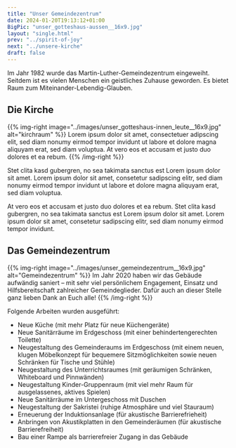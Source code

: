 ```yaml
---
title: "Unser Gemeindezentrum"
date: 2024-01-20T19:13:12+01:00
BigPic: "unser_gotteshaus-aussen__16x9.jpg"
layout: "single.html"
prev: "../spirit-of-joy"
next: "../unsere-kirche"
draft: false
---
```


Im Jahr 1982 wurde das Martin-Luther-Gemeindezentrum eingeweiht. Seitdem ist es
vielen Menschen ein geistliches Zuhause geworden. Es bietet Raum zum
Miteinander-Lebendig-Glauben.

## Die Kirche

{{% img-right 
   image="../images/unser_gotteshaus-innen_leute__16x9.jpg" 
   alt="kirchraum" 
%}}
Lorem ipsum dolor sit amet, consectetuer adipscing elit, sed diam nonumy eirmod
tempor invidunt ut labore et dolore magna aliquyam erat, sed diam voluptua. At
vero eos et accusam et justo duo dolores et ea rebum. 
{{% /img-right %}}

Stet clita kasd gubergren, no sea takimata sanctus est Lorem ipsum dolor sit
amet. Lorem ipsum dolor sit amet, consetetur sadipscing elitr, sed diam nonumy
eirmod tempor invidunt ut labore et dolore magna aliquyam erat, sed diam
voluptua. 

At vero eos et accusam et justo duo dolores et ea rebum. Stet clita kasd
gubergren, no sea takimata sanctus est Lorem ipsum dolor sit amet. Lorem ipsum
dolor sit amet, consetetur sadipscing elitr, sed diam nonumy eirmod tempor
invidunt. 

## Das Gemeindezentrum

{{% img-right 
  image="../images/unser_gemeindezentrum__16x9.jpg"
  alt="Gemeindezentrum"
%}}
Im Jahr 2020 haben wir das Gebäude aufwändig saniert – mit sehr viel
persönlichem Engagement, Einsatz und Hilfsbereitschaft zahlreicher
Gemeindeglieder. Dafür auch an dieser Stelle ganz lieben Dank an Euch alle! 
{{% /img-right %}}

Folgende Arbeiten wurden
ausgeführt:
- Neue Küche (mit mehr Platz für neue Küchengeräte)
- Neue Sanitärräume im Erdgeschoss (mit einer behindertengerechten Toilette)
- Neugestaltung des Gemeinderaums im Erdgeschoss (mit einem neuen, klugen
  Möbelkonzept für bequemere Sitzmöglichkeiten sowie neuen Schränken für Tische
  und Stühle)
- Neugestaltung des Unterrichtsraumes (mit geräumigen Schränken, Whiteboard und
  Pinnwänden)
- Neugestaltung Kinder-Gruppenraum (mit viel mehr Raum für ausgelassenes,
  aktives Spielen)
- Neue Sanitärräume im Untergeschoss mit Duschen
- Neugestaltung der Sakristei (ruhige Atmosphäre und viel Stauraum)
- Erneuerung der Induktionsanlage (für akustische Barrierefrieheit)
- Anbringen von Akustikplatten in den Gemeinderäumen (für akustische
  Barrierefreiheit)
- Bau einer Rampe als barrierefreier Zugang in das Gebäude
